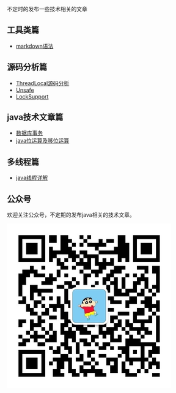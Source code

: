 不定时的发布一些技术相关的文章
## 工具类篇
- [markdown语法](./markdown_syntax/markdown_syntax.md)
## 源码分析篇
- [ThreadLocal源码分析](./ThreadLocal/ThreadLocal源码分析.md)
- [Unsafe](./Unsafe/Unsafe.md)
- [LockSupport](./LockSupport/LockSupport.md)
## java技术文章篇
- [数据库事务](./DBTransaction/数据库事务那些事儿.md)
- [java位运算及移位运算](./bitOperation/java位运算及移位运算.md)
## 多线程篇
- [java线程详解](./thread/thread.md)

## 公众号
欢迎关注公众号，不定期的发布java相关的技术文章。

![公众号](./qrcode_gh.jpg)